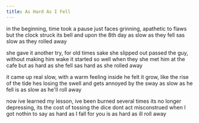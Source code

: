 ```yaml
---
title: As Hard As I Fell
---
```


in the beginning, time took a pause
just faces grinning, apathetic to flaws
but the clock struck its bell
and upon the 8th day
as slow as they fell
sas slow as they rolled away

she gave it another try, for old times sake
she slipped out passed the guy, without making him wake
it started so well
when they she met him at the cafe
but as hard as she fell
sas hard as she rolled away

it came up real slow, with a warm feeling inside
he felt it grow, like the rise of the tide
hes losing the swell
and gets annoyed by the sway
as slow as he fell
is as slow as he'll roll away

now ive learned my lesson, ive been burned several times
its no longer depressing, its the cost of tossing the dice
dont act misconstrued
when I got nothin to say
as hard as I fall for you
is as hard as ill roll away

